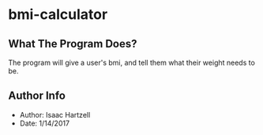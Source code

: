 # bmi-calculator

## What The Program Does?
The program will give a user's bmi, and tell them what their weight needs to be.

## Author Info
- Author: Isaac Hartzell
- Date: 1/14/2017
